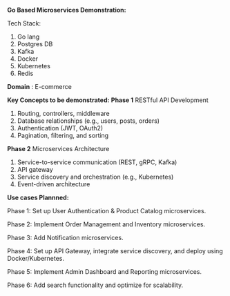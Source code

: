 **Go Based Microservices Demonstration:**

Tech Stack:
  1. Go lang
  2. Postgres DB
  3. Kafka
  4. Docker
  5. Kubernetes
  6. Redis

**Domain** : E-commerce

**Key Concepts to be demonstrated:**
**Phase 1**
RESTful API Development 
1. Routing, controllers, middleware
2. Database relationships (e.g., users, posts, orders)
3. Authentication (JWT, OAuth2)
4. Pagination, filtering, and sorting

**Phase 2**
Microservices Architecture
1. Service-to-service communication (REST, gRPC, Kafka)
2. API gateway
3. Service discovery and orchestration (e.g., Kubernetes)
4. Event-driven architecture


**Use cases Plannned:**

Phase 1: Set up User Authentication & Product Catalog microservices.

Phase 2: Implement Order Management and Inventory microservices.

Phase 3: Add Notification microservices.

Phase 4: Set up API Gateway, integrate service discovery, and deploy using Docker/Kubernetes.

Phase 5: Implement Admin Dashboard and Reporting microservices.

Phase 6: Add search functionality and optimize for scalability.
